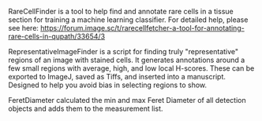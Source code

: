 RareCellFinder is  a tool to help find and annotate rare cells in a tissue section for training a machine learning classifier. For detailed help, please see here: https://forum.image.sc/t/rarecellfetcher-a-tool-for-annotating-rare-cells-in-qupath/33654/3

RepresentativeImageFinder is a script for finding truly "representative" regions of an image with stained cells. It generates annotations around a few small regions with average, high, and low local H-scores. These can be exported to ImageJ, saved as Tiffs, and inserted into a manuscript. Designed to help you avoid bias in selecting regions to show. 

FeretDiameter calculated the min and max Feret Diameter of all detection objects and adds them to the measurement list.
